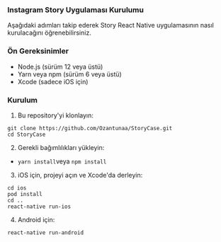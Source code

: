 ### Instagram Story Uygulaması Kurulumu
Aşağıdaki adımları takip ederek Story React Native uygulamasının nasıl kurulacağını öğrenebilirsiniz.

### Ön Gereksinimler
- Node.js (sürüm 12 veya üstü)
- Yarn veya npm (sürüm 6 veya üstü)
- Xcode (sadece iOS için)

### Kurulum
1. Bu repository'yi klonlayın:

```
git clone https://github.com/Ozantunaa/StoryCase.git
cd StoryCase
```

2. Gerekli bağımlılıkları yükleyin:
- ```yarn install```veya ```npm install```

3. iOS için, projeyi açın ve Xcode'da derleyin:
```
cd ios
pod install
cd ..
react-native run-ios
```
4. Android için:

```
react-native run-android
```
